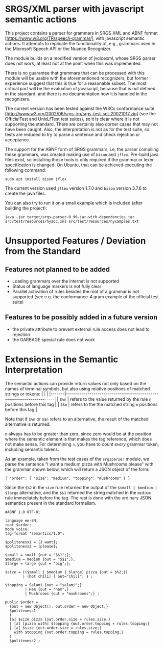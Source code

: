# SRGS/XML parser with javascript semantic actions

This project contains a parser for grammars in SRGS XML and ABNF format [https://www.w3.org/TR/speech-grammar/], with javascript semantic actions. It attempts to replicate the functionality of, e.g., grammars used in the Microsoft Speech API or the Nuance Recognizer.

The module builds on a modified version of jvoicexml, whose SRGS parser does not work, at least not at the point when this was implemented.

There is no guarantee that grammars that can be processed with this module will be usable with the aforementioned recognizers, but former experience suggest that this is true for a reasonable subset. The most critical part will be the evaluation of javascript, because that is not defined in the standard, and there is no documentation how it is handled in the recognizers.

The current version has been tested against the W3Cs conformance suite [http://www.w3.org/2002/06/srgs-irp/srgs-test-set-20021017.zip] (see the OfficialTest and UnixLfTest test suites), so it is clear where it is not supporting the standard. There are certainly also corner cases that may not have been caught. Also, the interpretation is not as for the test suite, so tests are reduced to try to parse a sentence and check rejection or acceptance.

The support for the ABNF form of SRGS grammars, i.e, the parser compiling these grammars, was created making use of `bison` and `jflex`. Pre-build java files exist, so installing those tools is only required if the grammar or lexer specification is changed. On Ubuntu, that can be achieved executing the following command:

```
sudo apt install bison jflex
```

The current version used `jflex` version 1.7.0 and `bison` version 3.7.6 to create the java files.

You can also try to run it on a small example which is included (after building the project):

```
java -jar target/srgs-parser-0.99-jar-with-dependencies.jar src/test/resources/hysoc.xml src/test/resources/hyxamples.txt
```

# Unsupported Features / Deviation from the Standard

## Features not planned to be added
- Loading grammars over the internet is not supported
- Status of language markers is not fully clear
- Parallel activation of rules besides the root of a grammar is not supported
  (see e.g. the conformance-4.gram example of the official test suite)

## Features to be possibly added in a future version
- the private attribute to prevent external rule access does not lead to rejection
- the GARBAGE special rule does not work

# Extensions in the Semantic Interpretation

The semantic actions can provide return values not only based on the names of terminal symbols, but also using relative positions of matched strings or tokens:
|       |                                                                        |
|-------|------------------------------------------------------------------------|
| `$%n` | refers to the value returned by the rule `n` positions before this tag |
| `$$n` | refers to the the matched string `n` positions before this tag         |


Note that if `$%n` or `$$n` refers to an alternative, the result of the matched alternative is returned.

`n` always has to be greater than zero, since zero would be at the position where the semantic element is that makes the tag reference, which does not make sense. For determining `n`, you have to count *every* grammar token, including semantic tokens.

As an example, taken from the test cases of the `srgsparser` module, we parse the sentence "I want a medium pizza with Mushrooms please" with the grammar shown below, which will return a JSON object of the form:

`{ "order": { "size": "medium", "topping": "mushrooms" } }`

Since the `$%2` in the `size` rule returned the output of the `$small | $medium | $large` alternative, and the `$$1` returned the string matched in the `medium` rule immediately before the tag. The rest is done with the ordinary JSON semantics present in the standard formalism.

```
#ABNF 1.0 UTF-8;

language en-EN;
root $order;
mode voice;
tag-format "semantics/1.0";

$politeness1 = [I want];
$politeness2 = [please];

$small = small {out = "$$1";};
$medium = medium {out = "$$1";};
$large = large {out = "big";};

$size = (($small | $medium | $large) pizza {out = $%2;})
        | (hot chili) { out="chili"; } ;

$topping = Salami {out = "salami";}
         | Ham {out = "ham";}
         | Mushrooms {out = "mushrooms";} ;

public $order =
  {out = new Object(); out.order = new Object;}
  $politeness1
  (
  [a] $size pizza {out.order.size = rules.size;}
  | [a] [pizza with] $topping {out.order.topping = rules.topping;}
  | [a] $size {out.order.size = rules.size;}
    with $topping {out.order.topping = rules.topping;}
  )
  $politeness2 ;
```
